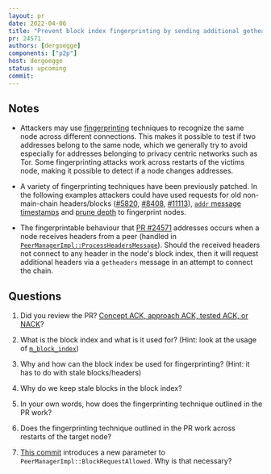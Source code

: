 ```yaml
---
layout: pr
date: 2022-04-06
title: "Prevent block index fingerprinting by sending additional getheaders messages"
pr: 24571
authors: [dergoegge]
components: ["p2p"]
host: dergoegge
status: upcoming
commit:
---
```


## Notes

* Attackers may use
  [fingerprinting](https://en.wikipedia.org/wiki/Device_fingerprint) techniques
  to recognize the same node across different connections. This makes it
  possible to test if two addresses belong to the same node, which we generally
  try to avoid especially for addresses belonging to privacy centric networks
  such as Tor. Some fingerprinting attacks work across restarts of the victims
  node, making it possible to detect if a node changes addresses.

* A variety of fingerprinting techniques have been previously patched. In the
  following examples attackers could have used requests for old non-main-chain
  headers/blocks ([#5820](https://github.com/bitcoin/bitcoin/pull/5820),
  [#8408](https://github.com/bitcoin/bitcoin/pull/8408),
  [#11113](https://github.com/bitcoin/bitcoin/pull/11113)), [`addr` message
  timestamps](https://github.com/bitcoin/bitcoin/pull/5860) and [prune
  depth](https://github.com/bitcoin/bitcoin/pull/11740) to fingerprint nodes.

* The fingerprintable behaviour that [PR
  #24571](https://github.com/bitcoin/bitcoin/pull/24571) addresses occurs when
  a node receives headers from a peer (handled in
  [`PeerManagerImpl::ProcessHeadersMessage`](https://github.com/bitcoin/bitcoin/blob/1021e4cc6877f66729e01a6662d5877e718ed276/src/net_processing.cpp#L2148)).
  Should the received headers not connect to any header in the node's block
  index, then it will request additional headers via a `getheaders` message in
  an attempt to connect the chain.

## Questions

1. Did you review the PR? [Concept ACK, approach ACK, tested ACK, or
NACK](https://github.com/bitcoin/bitcoin/blob/master/CONTRIBUTING.md#peer-review)?

2. What is the block index and what is it used for? (Hint: look at the usage of
[`m_block_index`](https://github.com/bitcoin/bitcoin/blob/1a54c060b3b30220ec40a4b3cc4a0eb43586e982/src/node/blockstorage.h#L124))

3. Why and how can the block index be used for fingerprinting? (Hint: it has to
do with stale blocks/headers)

4. Why do we keep stale blocks in the block index?

5. In your own words, how does the fingerprinting technique outlined in the PR
work?

6. Does the fingerprinting technique outlined in the PR work across restarts of
the target node?

7. [This
commit](https://github.com/bitcoin/bitcoin/pull/24571/commits/18fa51e06a37270341e1d5a7ab3b3cb14d7fa3fd)
introduces a new parameter to `PeerManagerImpl::BlockRequestAllowed`. Why is
that necessary?

<!-- TODO: After meeting, uncomment and add meeting log between the irc tags
## Meeting Log

{% irc %}
{% endirc %}
-->
